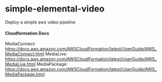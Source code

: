 # simple-elemental-video
Deploy a simple aws video pipeline


#### Cloudformation Docs
MediaConnect: https://docs.aws.amazon.com/AWSCloudFormation/latest/UserGuide/AWS_MediaConnect.html
MediaLive: https://docs.aws.amazon.com/AWSCloudFormation/latest/UserGuide/AWS_MediaLive.html
MediaPackage: https://docs.aws.amazon.com/AWSCloudFormation/latest/UserGuide/AWS_MediaPackage.html